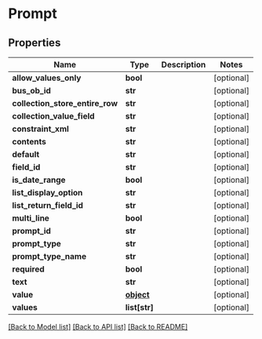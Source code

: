 # Prompt

## Properties
Name | Type | Description | Notes
------------ | ------------- | ------------- | -------------
**allow_values_only** | **bool** |  | [optional] 
**bus_ob_id** | **str** |  | [optional] 
**collection_store_entire_row** | **str** |  | [optional] 
**collection_value_field** | **str** |  | [optional] 
**constraint_xml** | **str** |  | [optional] 
**contents** | **str** |  | [optional] 
**default** | **str** |  | [optional] 
**field_id** | **str** |  | [optional] 
**is_date_range** | **bool** |  | [optional] 
**list_display_option** | **str** |  | [optional] 
**list_return_field_id** | **str** |  | [optional] 
**multi_line** | **bool** |  | [optional] 
**prompt_id** | **str** |  | [optional] 
**prompt_type** | **str** |  | [optional] 
**prompt_type_name** | **str** |  | [optional] 
**required** | **bool** |  | [optional] 
**text** | **str** |  | [optional] 
**value** | [**object**](.md) |  | [optional] 
**values** | **list[str]** |  | [optional] 

[[Back to Model list]](../README.md#documentation-for-models) [[Back to API list]](../README.md#documentation-for-api-endpoints) [[Back to README]](../README.md)



